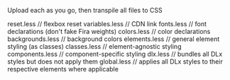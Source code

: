 Upload each as you go, then transpile all files to CSS

reset.less       // flexbox reset
variables.less   // CDN link
fonts.less       // font declarations (don't fake Fira weights)
colors.less      // color declarations
backgrounds.less // background colors
elements.less    // general element styling (as classes)
classes.less     // element-agnostic styling
components.less  // component-specific styling
dlx.less         // bundles all DLx styles but does not apply them
global.less      // applies all DLx styles to their respective elements where applicable

